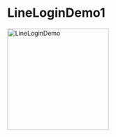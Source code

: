 # LineLoginDemo1

<img width="232" alt="LineLoginDemo" src="https://user-images.githubusercontent.com/3993516/132310225-e34883ef-98b6-4f32-9af4-f4c8f492c306.png">

